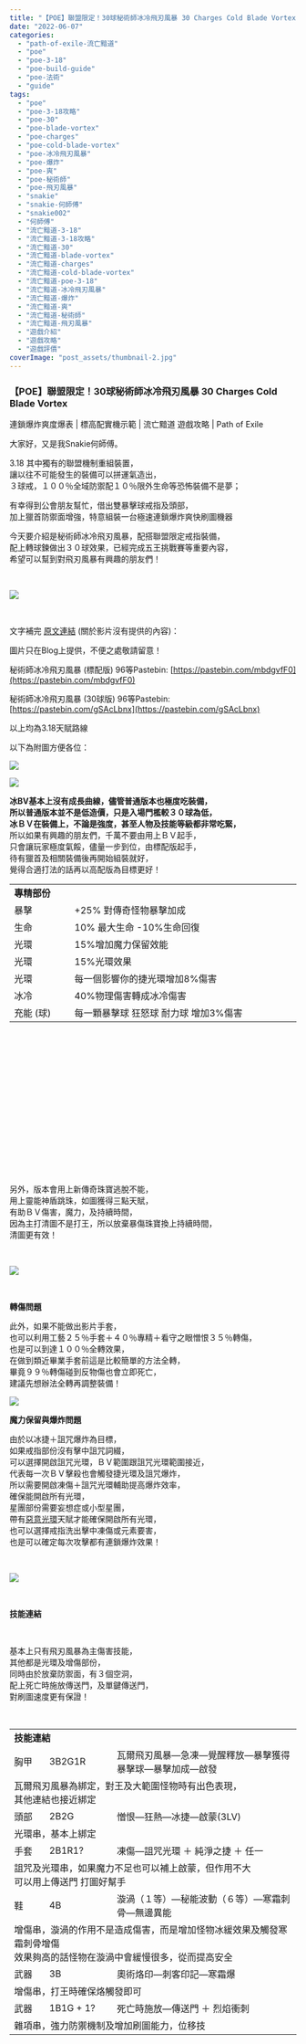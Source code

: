 ```yaml
---
title: "【POE】聯盟限定！30球秘術師冰冷飛刃風暴 30 Charges Cold Blade Vortex | 連鎖爆炸爽度爆表 | 標高配實機示範 | 流亡黯道 遊戲攻略 | Path of Exile"
date: "2022-06-07"
categories: 
  - "path-of-exile-流亡黯道"
  - "poe"
  - "poe-3-18"
  - "poe-build-guide"
  - "poe-法術"
  - "guide"
tags: 
  - "poe"
  - "poe-3-18攻略"
  - "poe-30"
  - "poe-blade-vortex"
  - "poe-charges"
  - "poe-cold-blade-vortex"
  - "poe-冰冷飛刃風暴"
  - "poe-爆炸"
  - "poe-爽"
  - "poe-秘術師"
  - "poe-飛刃風暴"
  - "snakie"
  - "snakie-何師傅"
  - "snakie002"
  - "何師傅"
  - "流亡黯道-3-18"
  - "流亡黯道-3-18攻略"
  - "流亡黯道-30"
  - "流亡黯道-blade-vortex"
  - "流亡黯道-charges"
  - "流亡黯道-cold-blade-vortex"
  - "流亡黯道-poe-3-18"
  - "流亡黯道-冰冷飛刃風暴"
  - "流亡黯道-爆炸"
  - "流亡黯道-爽"
  - "流亡黯道-秘術師"
  - "流亡黯道-飛刃風暴"
  - "遊戲介紹"
  - "遊戲攻略"
  - "遊戲評價"
coverImage: "post_assets/thumbnail-2.jpg"
---
```


### 【POE】聯盟限定！30球秘術師冰冷飛刃風暴 30 Charges Cold Blade Vortex  
連鎖爆炸爽度爆表 | 標高配實機示範 | 流亡黯道 遊戲攻略 | Path of Exile

  
大家好，又是我Snakie何師傅。  

  
3.18 其中獨有的聯盟機制重組裝置，  
讓以往不可能發生的裝備可以拼運氣造出，  
３球戒，１００％全域防禦配１０％限外生命等恐怖裝備不是夢；  

  
有幸得到公會朋友幫忙，借出雙暴擊球戒指及頭部，  
加上獵首防禦面增強，特意組裝一台極速連鎖爆炸爽快刷圖機器  

  
今天要介紹是秘術師冰冷飛刃風暴，配搭聯盟限定戒指裝備，  
配上轉球鍊做出３０球效果，已經完成五王挑戰賽等重要內容，  
希望可以幫到對飛刃風暴有興趣的朋友們！  

  
   

  
![](post_assets/4-1-1024x727.png)  

  
   

  
文字補完 [原文連結](https://snakie002hosifu.blog/3-1830cbv/) (關於影片沒有提供的內容)：  

  
圖片只在Blog上提供，不便之處敬請留意！  

  
秘術師冰冷飛刃風暴 (標配版) 96等Pastebin: [https://pastebin.com/mbdgvfF0](https://pastebin.com/mbdgvfF0)  

  
秘術師冰冷飛刃風暴 (30球版) 96等Pastebin: [https://pastebin.com/gSAcLbnx](https://pastebin.com/gSAcLbnx)  

  
以上均為3.18天賦路線  

  
以下為附圖方便各位：  

  
![](post_assets/1-2-1024x568.png)  

  
![](post_assets/2-2.png)  

  
**冰BV基本上沒有成長曲線，儘管普通版本也極度吃裝備，  
所以普通版本並不是低造價，只是入場門檻較３０球為低，  
冰ＢＶ在裝備上，不論是強度，甚至人物及技能等級都非常吃緊，**  
所以如果有興趣的朋友們，千萬不要由用上ＢＶ起手，  
只會讓玩家極度氣餒，儘量一步到位，由標配版起手，  
待有獵首及相關裝備後再開始組裝就好，  
覺得合適打法的話再以高配版為目標更好！  
  
  
  
  
  
  
  
  
  
  
  
  
  
  
  
  
  
  
  
  
  
  
  
  
  
  
  
  
  
  
  
  
  
  

<table style="height: 477px;" width="841"><tbody><tr><td colspan="2" width="517"><strong>專精部份</strong></td></tr><tr><td width="97">暴擊</td><td width="420">+25% 對傳奇怪物暴擊加成</td></tr><tr><td width="97">生命</td><td width="420">10% 最大生命 -10%生命回復</td></tr><tr><td width="97">光環</td><td width="420">15%增加魔力保留效能</td></tr><tr><td width="97">光環</td><td width="420">15%光環效果</td></tr><tr><td width="97">光環</td><td width="420">每一個影響你的捷光環增加8%傷害</td></tr><tr><td width="97">冰冷</td><td width="420">40%物理傷害轉成冰冷傷害</td></tr><tr><td width="97">充能 (球)</td><td width="420">每一顆暴擊球 狂怒球 耐力球 增加3%傷害</td></tr></tbody></table>

  
   

  
另外，版本會用上新傳奇珠寶逃脫不能，  
用上靈能神盾跳珠，如圖獲得三點天賦，  
有助ＢＶ傷害，魔力，及持續時間，  
因為主打清圖不是打王，所以放棄暴傷珠寶換上持續時間，  
清圖更有效！  

  
   

  
![](post_assets/3-2.png)  

  
   

  
**轉傷問題**  

  
此外，如果不能做出影片手套，  
也可以利用工藝２５％手套＋４０％專精＋看守之眼憎恨３５％轉傷，  
也是可以到達１００％全轉效果，  
在做到類近畢業手套前這是比較簡單的方法全轉，  
畢竟９９％轉傷碰到反物傷也會立即死亡，  
建議先想辦法全轉再調整裝備！  

  
![](post_assets/6.png)  

  
**魔力保留與爆炸問題**  

  
由於以冰捷＋詛咒爆炸為目標，  
如果戒指部份沒有擊中詛咒詞綴，  
可以選擇開啟詛咒光環，ＢＶ範圍跟詛咒光環範圍接近，  
代表每一次ＢＶ擊殺也會觸發捷光環及詛咒爆炸，  
所以需要開啟凍傷＋詛咒光環輔助提高爆炸效率，  
確保能開啟所有光環，  
星團部份需要妄想症或小型星團，  
帶有[惡意光環](https://poedb.tw/tw/Spiteful_Presence)天賦才能確保開啟所有光環，  
也可以選擇戒指洗出擊中凍傷或元素要害，  
也是可以確定每次攻擊都有連鎖爆炸效果！  

  
   

  
![](post_assets/5.png)  

  
   

  
**技能連結**  

  
   

  
基本上只有飛刃風暴為主傷害技能，  
其他都是光環及增傷部份，  
同時由於放棄防禦面，有３個空洞，  
配上死亡時施放傳送門，及單鍵傳送門，  
對刷圖速度更有保證！  

  
   
  
  
  
  
  
  
  
  
  
  
  
  
  
  
  
  
  
  
  
  
  
  
  
  
  
  
  
  
  
  
  
  
  
  
  
  
  
  
  
  
  
  
  
  
  
  
  
  
  
  
  
  
  
  

<table style="height: 872px;" width="830"><tbody><tr><td colspan="3" width="604"><strong>技能連結</strong></td></tr><tr><td width="59">胸甲</td><td width="120">3B2G1R</td><td width="425">瓦爾飛刃風暴—急凍—覺醒釋放—暴擊獲得暴擊球—暴擊加成—啟發</td></tr><tr><td colspan="3" width="604">瓦爾飛刃風暴為綁定，對王及大範圍怪物時有出色表現，<br>其他連結也接近綁定</td></tr><tr><td width="59">頭部</td><td width="120">2B2G</td><td width="425">憎恨—狂熱—冰捷—啟蒙(3LV)</td></tr><tr><td colspan="3" width="604">光環串，基本上綁定</td></tr><tr><td width="59">手套</td><td width="120">2B1R1?</td><td width="425">凍傷—詛咒光環 ＋ 純淨之捷 ＋ 任一</td></tr><tr><td colspan="3" width="604">詛咒及光環串，如果魔力不足也可以補上啟蒙，但作用不大<br>可以用上傳送門 打圖好幫手</td></tr><tr><td width="59">鞋</td><td width="120">4B</td><td width="425">漩渦（１等）—秘能波動（６等）—寒霜刺骨—無邊異能</td></tr><tr><td colspan="3" width="604">增傷串，漩渦的作用不是造成傷害，而是增加怪物冰緩效果及觸發寒霜刺骨增傷<br>效果夠高的話怪物在漩渦中會緩慢很多，從而提高安全</td></tr><tr><td width="59">武器</td><td width="120">3B</td><td width="425">奧術烙印—刺客印記—寒霜爆</td></tr><tr><td colspan="3" width="604">增傷串，打王時確保烙觸發即可</td></tr><tr><td width="59">武器</td><td width="120">1B1G + 1?</td><td width="425">死亡時施放—傳送門 ＋ 烈焰衝刺</td></tr><tr><td colspan="3" width="604">雜項串，強力防禦機制及增加刷圖能力，位移技</td></tr></tbody></table>

  
   

  
![](post_assets/2022-06-04-16-22-59.mp4_snapshot_10.47.294-1024x576.jpg)  

  
**裝備選擇**雙暴擊球戒指及頭盔不是必備，有就更好系列，  
由於今季要做出＋１暴擊球戒指也不是不可能，  
所以目標先以＋１暴擊球戒指出發，  
同時頭部＋２暴擊球需要合成或運氣，相比＋１球跟減冰抗，  
其實分別不大，不過３０球畫面的確療癒，  
反正不一定綁定，有就更好系列！  

  
   
  
  
  
  
  
  
  
  
  
  
  
  
  
  
  
  
  
  
  
  
  
  
  
  
  
  
  
  
  
  
  
  
  
  
  
  
  
  
  
  
  
  
  
  
  
  
  
  
  
  
  
  
  
  
  
  
  
  
  
  
  
  
  
  
  
  
  
  
  
  
  
  
  
  
  
  
  
  
  
  
  
  
  
  
  
  
  
  
  
  
  
  
  
  
  
  
  
  
  
  
  
  
  
  
  
  
  
  
  
  
  
  
  
  
  
  
  
  
  
  
  
  
  
  
  
  
  
  
  
  
  
  
  
  
  
  
  
  
  
  
  
  
  
  
  
  
  
  
  
  
  
  
  
  
  
  
  
  
  
  
  
  
  
  
  
  
  
  
  
  
  
  
  
  
  
  
  
  
  
  

<table style="height: 3137px;" width="862"><tbody><tr><td colspan="4" width="670"><strong>裝備選擇</strong></td></tr><tr><td width="54">胸甲</td><td width="73">祭禮束衣</td><td width="357">救贖 ＋ 聖戰基底</td><td width="187">／</td></tr><tr><td colspan="4" width="670">擊中獲得狂怒球 合 Ｔ０爆炸效果，合手祈禱有抗性<br>如果再有光環效果當然更好，機體極缺抗性，所以要看情況組裝</td></tr><tr><td width="54">頭部</td><td width="73">暴雪之冠</td><td width="357">督軍 ＋ 救贖基底</td><td width="187">飛刃風暴３０％持續時間</td></tr><tr><td colspan="4" width="670">＋１暴擊球 合 附近敵人減冰抗，合手祈禱有抗性<br>或是利用合成系統，做出雙暴擊球頭盔</td></tr><tr><td width="54">手套</td><td width="73">—</td><td width="357">—</td><td width="187">／</td></tr><tr><td colspan="4" width="670">如影片示範，上詞藍勢力需要２５％轉傷，前綴３５％轉傷，後綴神廟冰緩增傷<br>或上詞藍勢力３５％轉傷，工藝前綴２５％轉傷，後綴神廟增傷<br>紅勢力建議冰凍擴散或膽怯增傷</td></tr><tr><td width="54">鞋</td><td width="73">異色鞋</td><td width="357">狩獵 ＋ 救贖基底</td><td width="187">近期沒有擊殺獲得元素穿抗１０％</td></tr><tr><td colspan="4" width="670">流順之風，靈巧及猛攻，跟上一隊將軍戰吼鞋子一樣，標準打圖機動性鞋子</td></tr><tr><td width="54">武器</td><td width="73">潛能魔棒</td><td width="357"><a href="https://poedb.tw/tw/Void_Battery">https://poedb.tw/tw/Void_Battery</a></td><td width="187">品質轉為範圍效果</td></tr><tr><td colspan="4" width="670">綁定</td></tr><tr><td width="54">副手</td><td width="73">潛能魔棒</td><td width="357"><a href="https://poedb.tw/tw/Void_Battery">https://poedb.tw/tw/Void_Battery</a></td><td width="187">品質轉為範圍效果</td></tr><tr><td colspan="4" width="670">綁定</td></tr><tr><td width="54">項鍊</td><td width="73">激情之章</td><td width="357"><a href="https://poedb.tw/tw/Badge_of_the_Brotherhood">https://poedb.tw/tw/Badge_of_the_Brotherhood</a></td><td width="187">塗油上魅力</td></tr><tr><td colspan="4" width="670">綁定，如果缺敏可以考慮打上能力值催化劑，有助補敏<br>其他催化劑均無作用</td></tr><tr><td width="54">戒指１</td><td width="73">黃裝</td><td width="357">隨意</td><td width="187">／</td></tr><tr><td colspan="4" width="670">高配為雙暴擊戒，標配為補敏抗血，<br>中配可以選擇＋１暴擊球戒及擊中詛咒，可以節省魔力保留</td></tr><tr><td width="54">戒指２</td><td width="73">黃裝</td><td width="357">隨意</td><td width="187">／</td></tr><tr><td colspan="4" width="670">高配為雙暴擊戒，標配為補敏抗血，<br>中配可以選擇＋１暴擊球戒及擊中詛咒，可以節省魔力保留</td></tr><tr><td width="54">皮帶</td><td width="73">獵首</td><td width="357"><a href="https://poedb.tw/tw/Headhunter">https://poedb.tw/tw/Headhunter</a></td><td width="187">／</td></tr><tr><td colspan="4" width="670">強化後的獵首更適合這種零防禦清刷流派使用<br>還沒有獵首的朋友可以選擇洞洞腰＋精髓補力敏抗性即可</td></tr><tr><td width="54">珠寶</td><td width="73">巨型星團</td><td width="357">１２％冰冷傷害 （８天賦）</td><td width="187">一顆</td></tr><tr><td colspan="4" width="670">拂雪＋多綾之心＋任一<br>師傅也只是用兩技能而已，太貴了，能用就好，拂雪才是核心技能</td></tr><tr><td width="54">珠寶</td><td width="73">巨型星團</td><td width="357">１２％物理傷害 （８天賦）</td><td width="187">一顆</td></tr><tr><td colspan="4" width="670">放大＋原力加成＋碎鐵者<br>基本上綁定 也可以按個人調配 目標都是為了兩倍傷及基礎增傷</td></tr><tr><td width="54">珠寶</td><td width="73">中型星團</td><td width="357">１０％範圍傷害（４～５天賦）</td><td width="187">兩顆</td></tr><tr><td colspan="4" width="670">放大＋投入力量（一顆）<br>放大＋聳天威脅（一顆）如果暴擊球沒有１０顆以上，可能需要兩顆投入力量確保有５０％範圍效果</td></tr><tr><td width="54">珠寶</td><td width="73">妄想症</td><td width="357"><a href="https://poedb.tw/tw/Megalomaniac">https://poedb.tw/tw/Megalomaniac</a></td><td width="187"></td></tr><tr><td colspan="4" width="670">如前文所說需要惡意光環＋任一有用技能（拂雪，放大，維護地位等）<br>如果找不到惡意光環的話可選擇小型星團找出魔力保留或惡意光環天賦幫助魔力保留問題</td></tr><tr><td width="54">珠寶</td><td width="73">看守之眼</td><td width="357"><a href="https://poedb.tw/tw/Watchers_Eye">https://poedb.tw/tw/Watchers_Eye</a></td><td width="187">／</td></tr><tr><td colspan="4" width="670">如果暴擊率不足（暴擊球１０顆）的話，建議憎恨＋暴擊底率<br>如果暴擊率已經足夠，建議憎恨穿透及狂熱增傷，雙穿透太貴了</td></tr><tr><td width="54">珠寶</td><td width="73">禁忌血肉</td><td width="357"><a href="https://poedb.tw/tw/Forbidden_Flesh">https://poedb.tw/tw/Forbidden_Flesh</a></td><td width="187">一對</td></tr><tr><td colspan="4" width="670">昇華對珠，必需配合禁忌烈焰才能觸發相關效果<br>可選擇 毀滅之心 或 風暴雕塑者<br>兩者均有增傷效果，當然前者範圍效果才是流派主打<br>爆炸效果也會有增加，這對清圖能力有極大幫助！</td></tr><tr><td width="54">珠寶</td><td width="73">禁忌烈焰</td><td width="357"><a href="https://poedb.tw/tw/Forbidden_Flame">https://poedb.tw/tw/Forbidden_Flame</a></td><td width="187">一對</td></tr><tr><td colspan="4" width="670">昇華對珠，必需配合禁忌血肉才能觸發相關效果<br>可選擇 毀滅之心 或 風暴雕塑者<br>兩者均有增傷效果，當然前者範圍效果才是流派主打<br>爆炸效果也會有增加，這對清圖能力有極大幫助！</td></tr><tr><td width="54">珠寶</td><td width="73">逃脫不能</td><td width="357"><a href="https://poedb.tw/tw/Impossible_Escape">https://poedb.tw/tw/Impossible_Escape</a></td><td width="187">靈能神盾</td></tr><tr><td colspan="4" width="670">拿３點天賦增加整體能力，以及ＢＶ最重要持續時間<br>如果不需要３點天賦的話可再多開中型星團，不是綁定！</td></tr><tr><td width="54">珠寶</td><td width="73">黃裝</td><td width="357">—</td><td width="187">兩顆</td></tr><tr><td colspan="4" width="670">由於機體較為缺抗，珠寶可選擇免疫腐化之血及補上相關抗性<br>有空位可補上暴擊加成，物傷，冰冷傷等增傷詞綴</td></tr><tr><td colspan="4" width="670"></td></tr></tbody></table>

  
   

  
![](post_assets/AT-cm_Q0-nWgGSvDn9U2wZD_QbBQ.mp4_snapshot_00.02.412-1024x576.jpg)  

  
   

  
**感想心得****輸出：８／１０**  

  
輸出方面由於主推詛咒爆炸及狂怒球，  
會比主流主推光環效果及其他增傷詞較弱，  
一般頭目足以應付，奈何如果對比主流暴力流派，  
傷害只是不錯，沒有暴力層面，８分合理  

  
   

  
**生存：４／１０**由於機體接近０防禦，在對王或沒有獵首增益時接近一發入魂，  
防禦層面只有冰緩效果及傳送門，  
所以生存方面極低，沒有必死決心  
（不過打五玉真的能升等，師傅在打五玉升了一級，有獵首的話不止４分）  

  
   

  
**速度：１０／１０**  
放棄傷害層面換上完美爽快清圖能力及畫面效果，  
嘭嘭嘭的聲音絕對會上癮，完美１０分  

  
   

  
**造價：３／１０**  
流派並沒有成長曲線，標配版本也絕不便宜，  
而且單純討論性價比的話，雙暴擊球戒指在這種設計上沒有應有價值，  
３０球更傾向是爽快不是實用，３分差不多了  

  
   

  
**綜合評分****:** **６＋１／１０ 畫面向爽快刷圖流派 （１分為畫面分數）**如果單純以ＣＰ值計算的話流派分數會更低，  
可是若以爽快 速度 傷害來說，冰冷飛刃風暴不論畫面效果或是刷圖能力  
絕對是一級代表，而且某程度上運用了聯盟限定的３０球效果，是開心滴；  

  
不過平心而論算上造價及成效，這樣用上雙暴擊球戒指其實ＣＰ值甚低，  
所以如果不是對ＢＶ特別有興趣，而且資源方面較充裕的朋友們，  
入坑ＢＶ前要再三確認，這種玩法是貴而不強，但爽度爆表，爆炸是會上癮的  

  
差不多這樣了，希望可以幫到各位有興趣的玩家！  

  
希望可以幫到大家！謝謝你！  
如果想繼續看到遊戲攻略評價，各式各樣遊戲影片，  
請訂閱小弟Snakie何師傅的YouTube頻道！  
謝謝你！  

  
By Snakie何師傅  

  
YouTube: [Snakie002](https://www.youtube.com/channel/UCDOMLG_RBSoqVHK3sIYJeLA)  

  
Twitch: [Snakie002](https://www.twitch.tv/snakie002/)  

  
Blog: [Snakie002hosifu](https://snakie002hosifu.blog/)  

  
FB Page: [Snakie002](https://www.facebook.com/Snakie002/)  

  
IG Page: [Snakie002](https://www.instagram.com/snakie002/)
